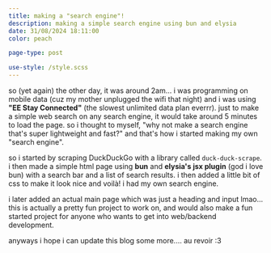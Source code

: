 ```yaml
---
title: making a "search engine"!
description: making a simple search engine using bun and elysia
date: 31/08/2024 18:11:00
color: peach

page-type: post

use-style: /style.scss
---
```


so (yet again) the other day, it was around 2am... i was programming on mobile data (cuz my mother unplugged the wifi that night) and i was using **"EE Stay Connected"** (the slowest unlimited data plan everrr). just to make a simple web search on any search engine, it would take around 5 minutes to load the page. so i thought to myself, "why not make a search engine that's super lightweight and fast?" and that's how i started making my own "search engine".

so i started by scraping DuckDuckGo with a library called `duck-duck-scrape`. i then made a simple html page using **bun** and **elysia's jsx plugin** (god i love bun) with a search bar and a list of search results. i then added a little bit of css to make it look nice and voilà! i had my own search engine.

i later added an actual main page which was just a heading and input lmao... this is actually a pretty fun project to work on, and would also make a fun started project for anyone who wants to get into web/backend development.

anyways i hope i can update this blog some more.... au revoir :3